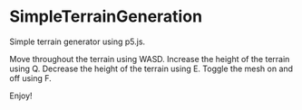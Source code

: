 # SimpleTerrainGeneration

Simple terrain generator using p5.js.

Move throughout the terrain using WASD.
Increase the height of the terrain using Q.
Decrease the height of the terrain using E.
Toggle the mesh on and off using F.

Enjoy!

